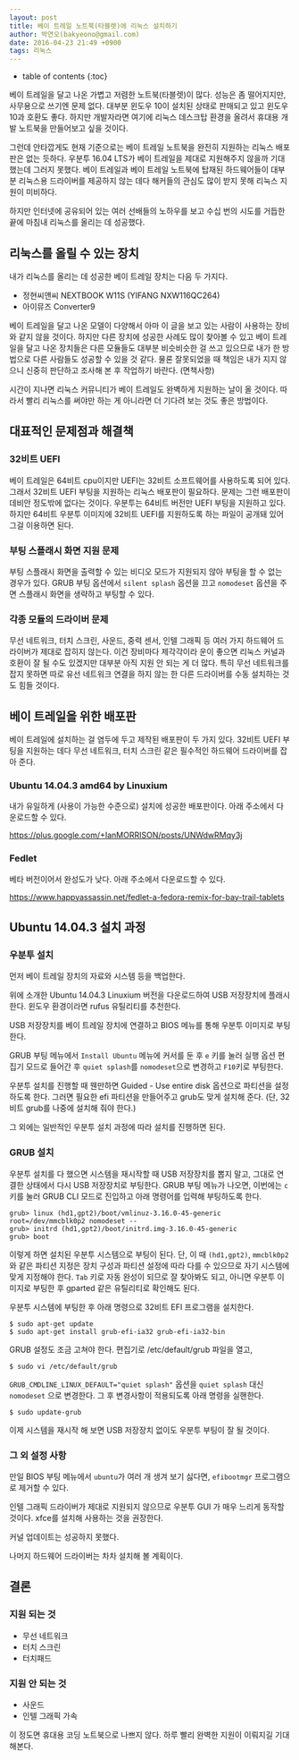```yaml
---
layout: post
title: 베이 트레일 노트북(타블렛)에 리눅스 설치하기
author: 박연오(bakyeono@gmail.com)
date: 2016-04-23 21:49 +0900
tags: 리눅스
---
```

* table of contents
{:toc}

베이 트레일을 달고 나온 가볍고 저렴한 노트북(타블렛)이 많다. 성능은 좀 떨어지지만, 사무용으로 쓰기엔 문제 없다. 대부분 윈도우 10이 설치된 상태로 판매되고 있고 윈도우 10과 호환도 좋다. 하지만 개발자라면 여기에 리눅스 데스크탑 환경을 올려서 휴대용 개발 노트북을 만들어보고 싶을 것이다.

그런데 안타깝게도 현재 기준으로는 베이 트레일 노트북을 완전히 지원하는 리눅스 배포판은 없는 듯하다. 우분투 16.04 LTS가 베이 트레일을 제대로 지원해주지 않을까 기대했는데 그러지 못했다. 베이 트레일과 베이 트레일 노트북에 탑재된 하드웨어들이 대부분 리눅스용 드라이버를 제공하지 않는 데다 해커들의 관심도 많이 받지 못해 리눅스 지원이 미비하다.

하지만 인터넷에 공유되어 있는 여러 선배들의 노하우를 보고 수십 번의 시도를 거듭한 끝에 마침내 리눅스를 올리는 데 성공했다.


## 리눅스를 올릴 수 있는 장치

내가 리눅스를 올리는 데 성공한 베이 트레일 장치는 다음 두 가지다.

* 정현씨앤씨 NEXTBOOK W11S (YIFANG NXW116QC264)
* 아이뮤즈 Converter9 

베이 트레일을 달고 나온 모델이 다양해서 아마 이 글을 보고 있는 사람이 사용하는 장비와 같지 않을 것이다. 하지만 다른 장치에 성공한 사례도 많이 찾아볼 수 있고 베이 트레일을 달고 나온 장치들은 다른 모듈들도 대부분 비슷비슷한 걸 쓰고 있으므로 내가 한 방법으로 다른 사람들도 성공할 수 있을 것 같다. 물론 잘못되었을 때 책임은 내가 지지 않으니 신중히 판단하고 조사해 본 후 작업하기 바란다. (면책사항)

시간이 지나면 리눅스 커뮤니티가 베이 트레일도 완벽하게 지원하는 날이 올 것이다. 따라서 빨리 리눅스를 써야만 하는 게 아니라면 더 기다려 보는 것도 좋은 방법이다.


## 대표적인 문제점과 해결책

### 32비트 UEFI

베이 트레일은 64비트 cpu이지만 UEFI는 32비트 소프트웨어를 사용하도록 되어 있다. 그래서 32비트 UEFI 부팅을 지원하는 리눅스 배포판이 필요하다. 문제는 그런 배포판이 데비안 정도밖에 없다는 것이다. 우분투는 64비트 버전만 UEFI 부팅을 지원하고 있다. 하지만 64비트 우분투 이미지에 32비트 UEFI를 지원하도록 하는 파일이 공개돼 있어 그걸 이용하면 된다.

### 부팅 스플래시 화면 지원 문제

부팅 스플래시 화면을 출력할 수 있는 비디오 모드가 지원되지 않아 부팅을 할 수 없는 경우가 있다. GRUB 부팅 옵션에서 `silent splash` 옵션을 끄고 `nomodeset` 옵션을 주면 스플래시 화면을 생략하고 부팅할 수 있다.

### 각종 모듈의 드라이버 문제

무선 네트워크, 터치 스크린, 사운드, 중력 센서, 인텔 그래픽 등 여러 가지 하드웨어 드라이버가 제대로 잡히지 않는다. 이건 장비마다 제각각이라 운이 좋으면 리눅스 커널과 호환이 잘 될 수도 있겠지만 대부분 아직 지원 안 되는 게 더 많다. 특히 무선 네트워크를 잡지 못하면 따로 유선 네트워크 연결을 하지 않는 한 다른 드라이버를 수동 설치하는 것도 힘들 것이다.


## 베이 트레일을 위한 배포판

베이 트레일에 설치하는 걸 염두에 두고 제작된 배포판이 두 가지 있다. 32비트 UEFI 부팅을 지원하는 데다 무선 네트워크, 터치 스크린 같은 필수적인 하드웨어 드라이버를 잡아 준다.

### Ubuntu 14.04.3 amd64 by Linuxium

내가 유일하게 (사용이 가능한 수준으로) 설치에 성공한 배포판이다. 아래 주소에서 다운로드할 수 있다.

https://plus.google.com/+IanMORRISON/posts/UNWdwRMqy3j

### Fedlet

베타 버전이어서 완성도가 낮다. 아래 주소에서 다운로드할 수 있다.

https://www.happyassassin.net/fedlet-a-fedora-remix-for-bay-trail-tablets


## Ubuntu 14.04.3 설치 과정

### 우분투 설치

먼저 베이 트레일 장치의 자료와 시스템 등을 백업한다.

위에 소개한 Ubuntu 14.04.3 Linuxium 버전을 다운로드하여 USB 저장장치에 플래시한다. 윈도우 환경이라면 rufus 유틸리티를 추천한다.

USB 저장장치를 베이 트레일 장치에 연결하고 BIOS 메뉴를 통해 우분투 이미지로 부팅한다.

GRUB 부팅 메뉴에서 `Install Ubuntu` 메뉴에 커서를 둔 후 `e` 키를 눌러 실행 옵션 편집기 모드로 들어간 후 `quiet splash`를 `nomodeset`으로 변경하고 `F10`키로 부팅한다.

우분투 설치를 진행할 때 웬만하면 Guided - Use entire disk 옵션으로 파티션을 설정하도록 한다. 그러면 필요한 efi 파티션을 만들어주고 grub도 맞게 설치해 준다. (단, 32비트 grub를 나중에 설치해 줘야 한다.)

그 외에는 일반적인 우분투 설치 과정에 따라 설치를 진행하면 된다.

### GRUB 설치

우분투 설치를 다 했으면 시스템을 재시작할 때 USB 저장장치를 뽑지 말고, 그대로 연결한 상태에서 다시 USB 저장장치로 부팅한다. GRUB 부팅 메뉴가 나오면, 이번에는 `c` 키를 눌러 GRUB CLI 모드로 진입하고 아래 명령어를 입력해 부팅하도록 한다.

    grub> linux (hd1,gpt2)/boot/vmlinuz-3.16.0-45-generic root=/dev/mmcblk0p2 nomodeset --
    grub> initrd (hd1,gpt2)/boot/initrd.img-3.16.0-45-generic
    grub> boot

이렇게 하면 설치된 우분투 시스템으로 부팅이 된다. 단, 이 때 `(hd1,gpt2)`, `mmcblk0p2` 와 같은 파티션 지정은 장치 구성과 파티션 설정에 따라 다를 수 있으므로 자기 시스템에 맞게 지정해야 한다. `Tab` 키로 자동 완성이 되므로 잘 찾아봐도 되고, 아니면 우분투 이미지로 부팅한 후 gparted 같은 유틸리티로 확인해도 된다.

우분투 시스템에 부팅한 후 아래 명령으로 32비트 EFI 프로그램을 설치한다.

    $ sudo apt-get update
    $ sudo apt-get install grub-efi-ia32 grub-efi-ia32-bin

GRUB 설정도 조금 고쳐야 한다. 편집기로 /etc/default/grub 파일을 열고,

    $ sudo vi /etc/default/grub

`GRUB_CMDLINE_LINUX_DEFAULT="quiet splash"` 옵션을 `quiet splash` 대신 `nomodeset` 으로 변경한다. 그 후 변경사항이 적용되도록 아래 명령을 실핸한다.

    $ sudo update-grub

이제 시스템을 재시작 해 보면 USB 저장장치 없이도 우분투 부팅이 잘 될 것이다.

### 그 외 설정 사항

만일 BIOS 부팅 메뉴에서 `ubuntu`가 여러 개 생겨 보기 싫다면, `efibootmgr` 프로그램으로 제거할 수 있다.

인텔 그래픽 드라이버가 제대로 지원되지 않으므로 우분투 GUI 가 매우 느리게 동작할 것이다. xfce를 설치해 사용하는 것을 권장한다.

커널 업데이트는 성공하지 못했다.

나머지 하드웨어 드라이버는 차차 설치해 볼 계획이다.


## 결론

### 지원 되는 것

* 무선 네트워크
* 터치 스크린
* 터치패드

### 지원 안 되는 것

* 사운드
* 인텔 그래픽 가속


이 정도면 휴대용 코딩 노트북으로 나쁘지 않다. 하루 빨리 완벽한 지원이 이뤄지길 기대해본다.


